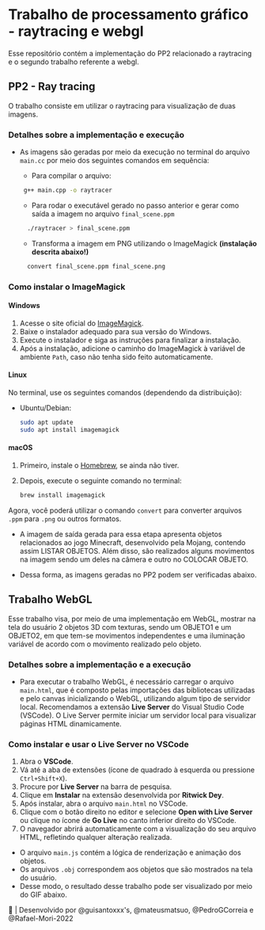 # Trabalho de processamento gráfico - raytracing e webgl
Esse repositório contém a implementação do PP2 relacionado a raytracing e o segundo trabalho referente a webgl.

## PP2 - Ray tracing
O trabalho consiste em utilizar o raytracing para visualização de duas imagens.

### Detalhes sobre a implementação e execução
* As imagens são geradas por meio da execução no terminal do arquivo `main.cc` por meio dos seguintes comandos em sequência:
  * Para compilar o arquivo:
   ```bash
    g++ main.cpp -o raytracer
    ```
  * Para rodar o executável gerado no passo anterior e gerar como saída a imagem no arquivo `final_scene.ppm`

  ```bash
    ./raytracer > final_scene.ppm
    ```
  * Transforma a imagem em PNG utilizando o ImageMagick <strong>(instalação descrita abaixo!)</strong>
  ```bash
    convert final_scene.ppm final_scene.png
    ```
    

### Como instalar o ImageMagick

#### Windows
1. Acesse o site oficial do [ImageMagick](https://imagemagick.org/script/download.php#windows).
2. Baixe o instalador adequado para sua versão do Windows.
3. Execute o instalador e siga as instruções para finalizar a instalação.
4. Após a instalação, adicione o caminho do ImageMagick à variável de ambiente `Path`, caso não tenha sido feito automaticamente.

#### Linux
No terminal, use os seguintes comandos (dependendo da distribuição):

- Ubuntu/Debian:
    ```bash
    sudo apt update
    sudo apt install imagemagick
    ```

#### macOS
1. Primeiro, instale o [Homebrew](https://brew.sh/), se ainda não tiver.
2. Depois, execute o seguinte comando no terminal:
   
    ```bash
    brew install imagemagick
    ```

Agora, você poderá utilizar o comando `convert` para converter arquivos `.ppm` para `.png` ou outros formatos.

* A imagem de saída gerada para essa etapa apresenta objetos relacionados ao jogo Minecraft, desenvolvido pela Mojang, contendo assim LISTAR OBJETOS. Além disso, são realizados alguns movimentos na imagem sendo um deles na câmera e outro no COLOCAR OBJETO.

* Dessa forma, as imagens geradas no PP2 podem ser verificadas abaixo.

## Trabalho WebGL
Esse trabalho visa, por meio de uma implementação em WebGL, mostrar na tela do usuário 2 objetos 3D com texturas, sendo um OBJETO1 e um OBJETO2, em que tem-se movimentos independentes e uma iluminação variável de acordo com o movimento realizado pelo objeto.

### Detalhes sobre a implementação e a execução
* Para executar o trabalho WebGL, é necessário carregar o arquivo `main.html`, que é composto pelas importações das bibliotecas utilizadas e pelo canvas inicializando o WebGL, utilizando algum tipo de servidor local. Recomendamos a extensão **Live Server** do Visual Studio Code (VSCode). O Live Server permite iniciar um servidor local para visualizar páginas HTML dinamicamente.

### Como instalar e usar o Live Server no VSCode

1. Abra o **VSCode**.
2. Vá até a aba de extensões (ícone de quadrado à esquerda ou pressione `Ctrl+Shift+X`).
3. Procure por **Live Server** na barra de pesquisa.
4. Clique em **Instalar** na extensão desenvolvida por **Ritwick Dey**.
5. Após instalar, abra o arquivo `main.html` no VSCode.
6. Clique com o botão direito no editor e selecione **Open with Live Server** ou clique no ícone de **Go Live** no canto inferior direito do VSCode.
7. O navegador abrirá automaticamente com a visualização do seu arquivo HTML, refletindo qualquer alteração realizada.

* O arquivo `main.js` contém a lógica de renderização e animação dos objetos.
* Os arquivos `.obj` correspondem aos objetos que são mostrados na tela do usuário.
* Desse modo, o resultado desse trabalho pode ser visualizado por meio do GIF abaixo.

🚀 | Desenvolvido por @guisantoxxx's, @mateusmatsuo, @PedroGCorreia e @Rafael-Mori-2022
